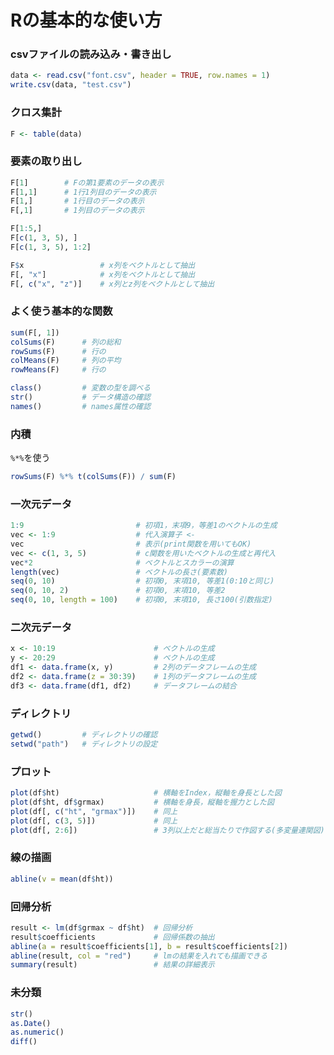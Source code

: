 # Rの基本的な使い方

### csvファイルの読み込み・書き出し

```R
data <- read.csv("font.csv", header = TRUE, row.names = 1)
write.csv(data, "test.csv")
```

### クロス集計

```R
F <- table(data)
```

### 要素の取り出し

```R
F[1]		# Fの第1要素のデータの表示
F[1,1]		# 1行1列目のデータの表示
F[1,]		# 1行目のデータの表示
F[,1]		# 1列目のデータの表示

F[1:5,]
F[c(1, 3, 5), ]
F[c(1, 3, 5), 1:2]

F$x					# x列をベクトルとして抽出
F[, "x"]			# x列をベクトルとして抽出
F[, c("x", "z")]	# x列とz列をベクトルとして抽出
```

### よく使う基本的な関数

```R
sum(F[, 1])
colSums(F)		# 列の総和
rowSums(F)		# 行の
colMeans(F)		# 列の平均
rowMeans(F)		# 行の

class()			# 変数の型を調べる
str()			# データ構造の確認
names()			# names属性の確認
```

### 内積

`%*%`を使う

```R
rowSums(F) %*% t(colSums(F)) / sum(F)
```

### 一次元データ

```R
1:9							# 初項1，末項9，等差1のベクトルの生成
vec <- 1:9					# 代入演算子 <-
vec							# 表示(print関数を用いてもOK)
vec <- c(1, 3, 5)			# c関数を用いたベクトルの生成と再代入
vec*2						# ベクトルとスカラーの演算
length(vec)					# ベクトルの⻑さ(要素数)
seq(0, 10)					# 初項0, 末項10, 等差1(0:10と同じ)
seq(0, 10, 2)				# 初項0, 末項10, 等差2
seq(0, 10, length = 100)	# 初項0, 末項10, ⻑さ100(引数指定)
```

### 二次元データ

```R
x <- 10:19						# ベクトルの生成
y <- 20:29						# ベクトルの生成
df1 <- data.frame(x, y)			# 2列のデータフレームの生成
df2 <- data.frame(z = 30:39)	# 1列のデータフレームの生成
df3 <- data.frame(df1, df2)		# データフレームの結合
```

### ディレクトリ

```R
getwd()			# ディレクトリの確認
setwd("path")	# ディレクトリの設定
```

### プロット

```R
plot(df$ht)						# 横軸をIndex，縦軸を身⻑とした図
plot(df$ht, df$grmax)			# 横軸を身⻑，縦軸を握力とした図
plot(df[, c("ht", "grmax")])	# 同上
plot(df[, c(3, 5)])				# 同上
plot(df[, 2:6])					# 3列以上だと総当たりで作図する(多変量連関図)
```

### 線の描画

```R
abline(v = mean(df$ht))
```

### 回帰分析

```R
result <- lm(df$grmax ~ df$ht)	# 回帰分析
result$coefficients				# 回帰係数の抽出
abline(a = result$coefficients[1], b = result$coefficients[2])
abline(result, col = "red")		# lmの結果を入れても描画できる
summary(result)					# 結果の詳細表示
```



### 未分類

```R
str()
as.Date()
as.numeric()
diff()
```

